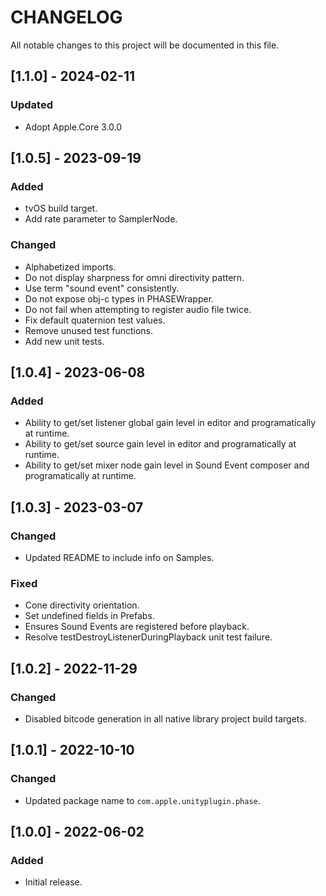 # CHANGELOG
All notable changes to this project will be documented in this file.

## [1.1.0] - 2024-02-11
### Updated
- Adopt Apple.Core 3.0.0

## [1.0.5] - 2023-09-19
### Added
- tvOS build target.
- Add rate parameter to SamplerNode.

### Changed
- Alphabetized imports.
- Do not display sharpness for omni directivity pattern.
- Use term "sound event" consistently.
- Do not expose obj-c types in PHASEWrapper.
- Do not fail when attempting to register audio file twice.
- Fix default quaternion test values.
- Remove unused test functions.
- Add new unit tests.

## [1.0.4] - 2023-06-08
### Added
- Ability to get/set listener global gain level in editor and programatically at runtime.
- Ability to get/set source gain level in editor and programatically at runtime.
- Ability to get/set mixer node gain level in Sound Event composer and programatically at runtime.

## [1.0.3] - 2023-03-07
### Changed
- Updated README to include info on Samples.

### Fixed
- Cone directivity orientation.
- Set undefined fields in Prefabs.
- Ensures Sound Events are registered before playback.
- Resolve testDestroyListenerDuringPlayback unit test failure.
 
## [1.0.2] - 2022-11-29
### Changed
- Disabled bitcode generation in all native library project build targets.

## [1.0.1] - 2022-10-10
### Changed
- Updated package name to `com.apple.unityplugin.phase`.

## [1.0.0] - 2022-06-02
### Added
- Initial release.
